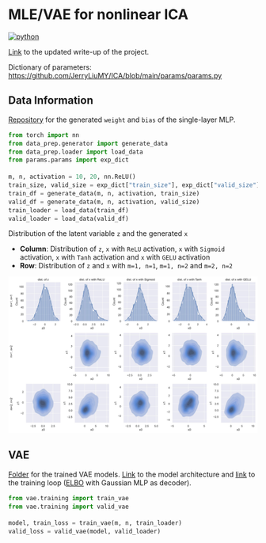 # MLE/VAE for nonlinear ICA
<p>
    <a href="https://www.python.org/">
    <img src="https://img.shields.io/badge/python-v3-brightgreen.svg" alt="python"></a> &nbsp;
</p>

<a href="./__resources__/ICA/main.pdf" target="_blank">Link</a> to the updated write-up of the project.

Dictionary of parameters: https://github.com/JerryLiuMY/ICA/blob/main/params/params.py

## Data Information
<a href="https://drive.google.com/drive/folders/1Uep9CpOhQor72GXVWeb7ax2kO7O7wFco?usp=sharing" target="_blank">Repository</a> for the generated `weight` and `bias` of the single-layer MLP.

```python
from torch import nn
from data_prep.generator import generate_data
from data_prep.loader import load_data
from params.params import exp_dict

m, n, activation = 10, 20, nn.ReLU()
train_size, valid_size = exp_dict["train_size"], exp_dict["valid_size"]
train_df = generate_data(m, n, activation, train_size)
valid_df = generate_data(m, n, activation, valid_size)
train_loader = load_data(train_df)
valid_loader = load_data(valid_df)
```

Distribution of the latent variable `z` and the generated `x`
- **Column**: Distribution of `z`, `x` with `ReLU` activation, `x` with `Sigmoid` activation, `x` with `Tanh` activation and `x` with `GELU` activation
- **Row**: Distribution of `z` and `x` with `m=1, n=1`, `m=1, n=2` and `m=2, n=2`

![alt text](./__resources__/data_dist.jpg?raw=true "Title")

## VAE
<a href="https://drive.google.com/drive/folders/1HNsTgwhNfs60Dx9ef7eQuOsU6ftaono8?usp=sharing">Folder</a> for the trained VAE models. <a href="./vae/vae.py">Link</a> to the model architecture and <a href="./vae/training.py">link</a> to the training loop (<a href="https://github.com/JerryLiuMY/ICA/blob/2c7748a05fac87e021c789e7202e89d3814cb2a1/vae/training.py#L90">ELBO</a> with Gaussian MLP as decoder).

```python
from vae.training import train_vae
from vae.training import valid_vae

model, train_loss = train_vae(m, n, train_loader)
valid_loss = valid_vae(model, valid_loader)
```
